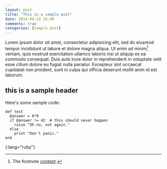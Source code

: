 ```yaml
---
layout: post
title: "This is a sample post"
date: 2014-04-22 14:40
comments: true
categories: [sample post]
---
```


Lorem ipsum dolor sit amet, consectetur adipisicing elit, sed do eiusmod tempor incididunt ut labore et dolore magna aliqua. Ut enim ad minim[^1] veniam, quis nostrud exercitation ullamco laboris nisi ut aliquip ex ea commodo consequat. Duis aute irure dolor in reprehenderit in voluptate velit esse cillum dolore eu fugiat nulla pariatur. Excepteur sint occaecat cupidatat non proident, sunt in culpa qui officia deserunt mollit anim id est laborum.

<!-- More -->

## this is a sample header

Here's some sample code:

~~~
def test
  @answer = 6*9
  if @answer != 42  # this should never happen
    raise "Oh no, not again."
  else
    print "Don't panic."
end
~~~
{:lang="ruby"}



[^1]: The footnote [content](http://www.example.com).